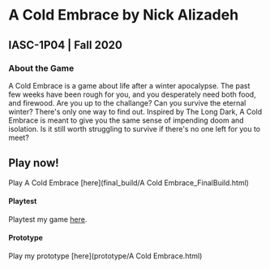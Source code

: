 # A Cold Embrace by Nick Alizadeh
## IASC-1P04 | Fall 2020

### About the Game

A Cold Embrace is a game about life after a winter apocalypse. The past few weeks have been rough for you, and you desperately need both food, and firewood. Are you up to the challange? Can you survive the eternal winter? There's only one way to find out. Inspired by The Long Dark, A Cold Embrace is meant to give you the same sense of impending doom and isolation. Is it still worth struggling to survive if there's no one left for you to meet?

## Play now!

Play A Cold Embrace [here](final_build/A Cold Embrace_FinalBuild.html)

#### Playtest 

Playtest my game [here](playtest/playtest).

#### Prototype

Play my prototype [here](prototype/A Cold Embrace.html)



